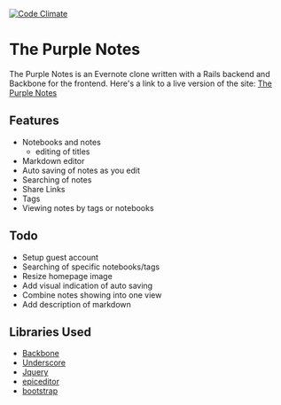 [![Code Climate](https://codeclimate.com/github/imamathwiz/ThePurpleNotes/badges/gpa.svg)](https://codeclimate.com/github/imamathwiz/ThePurpleNotes)

# The Purple Notes
The Purple Notes is an Evernote clone written with a Rails backend and Backbone
for the frontend. Here's a link to a live version of the site:
[The Purple Notes](http://notes.brianweiser.io)

## Features
* Notebooks and notes
  * editing of titles
* Markdown editor
* Auto saving of notes as you edit
* Searching of notes
* Share Links
* Tags
* Viewing notes by tags or notebooks
  
## Todo
* Setup guest account
* Searching of specific notebooks/tags
* Resize homepage image
* Add visual indication of auto saving
* Combine notes showing into one view
* Add description of markdown

## Libraries Used
* [Backbone](http://backbonejs.org/)
* [Underscore](http://underscorejs.org/)
* [Jquery](http://jquery.com/)
* [epiceditor](http://epiceditor.com/)
* [bootstrap](http://getbootstrap.com/)

